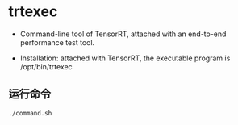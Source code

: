 # trtexec

+ Command-line tool of TensorRT, attached with an end-to-end performance test tool.

+ Installation: attached with TensorRT, the executable program is /opt/bin/trtexec

## 运行命令  

```shell
./command.sh
```
